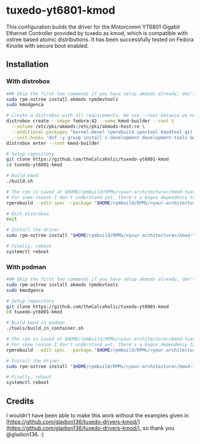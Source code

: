 # tuxedo-yt6801-kmod

This configuration builds the driver for the Motorcomm YT6801 Gigabit Ethernet Controller provided by tuxedo as kmod, which is compatible with ostree based atomic distributions.
It has been successfully tested on Fedora Kinoite with secure boot enabled.


## Installation

### With distrobox

```bash
### Skip the first two commands if you have setup akmods already, don't need secure boot support or want to generate the keys inside of distrobox ###
sudo rpm-ostree install akmods rpmdevtools
sudo kmodgenca

# Create a distrobox with all requirements. We use --root because we need to access the host akmods signing key. Skip, if you don't require secure boot support
distrobox create --image fedora:42 --name kmod-builder --root \
  --volume /etc/pki/akmods:/etc/pki/akmods-host:ro \
  --additional-packages "kernel-devel rpmrebuild spectool kmodtool git rpmdevtools akmods nvim tree" \
  --init-hooks 'dnf -y group install c-development development-tools && mkdir -p "/lib/modules/$(uname -r)" && ln -s "/usr/src/kernels/$(uname -r)" "/lib/modules/$(uname -r)/build && rm -r /etc/pki/akmods && mv /etc/pki/akmods-host /etc/pki/akmods"'
distrobox enter --root kmod-builder

# Setup repository
git clone https://github.com/theCalcaholic/tuxedo-yt6801-kmod
cd tuxedo-yt6801-kmod

# Build kmod
./build.sh

# The rpm is saved at $HOME/rpmbuild/RPMs/<your-architecture>/kmod-tuxedo-yt6801-*
# For some reason I don't understand yet, there's a bogus dependency to "kmod-tuxedo-yt6801-common", which doesn't exist. A workaround is to rebuild the rpm pacakge without it:
rpmrebuild --edit-spec --package "$HOME/rpmbuild/RPMs/<your-architecture>/kmod-tuxedo-yt6801-"*.rpm # Then remove the line that says `Requires: kmod-tuxedo-yt6801-common`, save and confirm.

# Exit distrobox
exit

# Install the driver
sudo rpm-ostree install "$HOME/rpmbuild/RPMs/<your-architecture>/kmod-tuxedo-yt6801-"*.rpm

# Finally, reboot
systemctl reboot
```

### With podman

```bash
### Skip the first two commands if you have setup akmods already, don't need secure boot support or want to generate the keys inside of distrobox ###
sudo rpm-ostree install akmods rpmdevtools
sudo kmodgenca

# Setup repository
git clone https://github.com/theCalcaholic/tuxedo-yt6801-kmod
cd tuxedo-yt6801-kmod

# Build kmod in podman
./tools/build_in_container.sh

# The rpm is saved at $HOME/rpmbuild/RPMs/<your-architecture>/kmod-tuxedo-yt6801-*
# For some reason I don't understand yet, there's a bogus dependency to "kmod-tuxedo-yt6801-common", which doesn't exist. A workaround is to rebuild the rpm pacakge without it:
rpmrebuild --edit-spec --package "$HOME/rpmbuild/RPMs/<your-architecture>/kmod-tuxedo-yt6801-"*.rpm # Then remove the line that says `Requires: kmod-tuxedo-yt6801-common`, save and confirm.

# Install the driver
sudo rpm-ostree install "$HOME/rpmbuild/RPMs/<your-architecture>/kmod-tuxedo-yt6801-"*.rpm

# Finally, reboot
systemctl reboot
```

## Credits

I wouldn't have been able to make this work without the examples given in [https://github.com/gladion136/tuxedo-drivers-kmod/](https://github.com/gladion136/tuxedo-drivers-kmod/), so thank you @gladion136. :)
